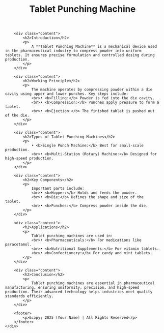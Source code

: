 <!DOCTYPE html>
<html lang="en">
<head>
    <meta charset="UTF-8">
    <meta name="viewport" content="width=device-width, initial-scale=1.0">
    <title>Tablet Punching Machine - Information</title>
    <link rel="stylesheet" href="styles.css">
</head>
<body>
    <div class="container">
        <header>
            <h1>Tablet Punching Machine</h1>
        </header>

        <div class="content">
            <h2>Introduction</h2>
            <p>
                A **Tablet Punching Machine** is a mechanical device used in the pharmaceutical industry to compress powder into uniform tablets. It ensures precise formulation and controlled dosing during production.
            </p>
        </div>

        <div class="content">
            <h2>Working Principle</h2>
            <p>
                The machine operates by compressing powder within a die cavity using upper and lower punches. Key steps include:
                <br>• <b>Filling:</b> Powder is fed into the die cavity.  
                <br>• <b>Compression:</b> Punches apply pressure to form a tablet.  
                <br>• <b>Ejection:</b> The finished tablet is pushed out of the die.
            </p>
        </div>

        <div class="content">
            <h2>Types of Tablet Punching Machines</h2>
            <p>
                • <b>Single Punch Machine:</b> Best for small-scale production.  
                <br>• <b>Multi-Station (Rotary) Machine:</b> Designed for high-speed production.  
            </p>
        </div>

        <div class="content">
            <h2>Key Components</h2>
            <p>
                Important parts include:  
                <br>• <b>Hopper:</b> Holds and feeds the powder.  
                <br>• <b>Die:</b> Defines the shape and size of the tablet.  
                <br>• <b>Punches:</b> Compress powder inside the die.  
            </p>
        </div>

        <div class="content">
            <h2>Applications</h2>
            <p>
                Tablet punching machines are used in:  
                <br>• <b>Pharmaceuticals:</b> For medications like paracetamol.  
                <br>• <b>Nutritional Supplements:</b> For vitamin tablets.  
                <br>• <b>Confectionery:</b> For candy and mint tablets.  
            </p>
        </div>

        <div class="content">
            <h2>Conclusion</h2>
            <p>
                Tablet punching machines are essential in pharmaceutical manufacturing, ensuring uniformity, precision, and high-speed production. Their advanced technology helps industries meet quality standards efficiently.
            </p>
        </div>

        <footer>
            <p>&copy; 2025 [Your Name] | All Rights Reserved</p>
        </footer>
    </div>
</body>
</html>
